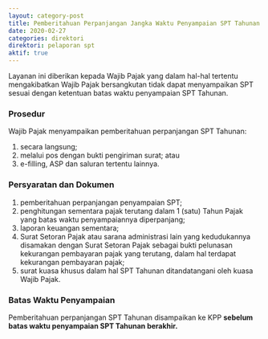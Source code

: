 ```yaml
---
layout: category-post
title: Pemberitahuan Perpanjangan Jangka Waktu Penyampaian SPT Tahunan
date: 2020-02-27
categories: direktori
direktori: pelaporan spt
aktif: true
---
```

Layanan ini diberikan kepada Wajib Pajak yang dalam hal-hal tertentu mengakibatkan Wajib Pajak bersangkutan tidak dapat menyampaikan SPT sesuai dengan ketentuan batas waktu penyampaian SPT Tahunan.

### Prosedur
Wajib Pajak menyampaikan pemberitahuan perpanjangan SPT Tahunan:
1. secara langsung;
2. melalui pos dengan bukti pengiriman surat; atau
3. e-filling, ASP dan saluran tertentu lainnya.

### Persyaratan dan Dokumen
1. pemberitahuan perpanjangan penyampaian SPT;
2. penghitungan sementara pajak terutang dalam 1 (satu) Tahun Pajak yang batas waktu penyampaiannya diperpanjang;
3. laporan keuangan sementara;
4. Surat Setoran Pajak atau sarana administrasi lain yang kedudukannya disamakan dengan Surat Setoran Pajak sebagai bukti pelunasan kekurangan pembayaran pajak yang terutang, dalam hal terdapat kekurangan pembayaran pajak;
5. surat kuasa khusus dalam hal SPT Tahunan ditandatangani oleh kuasa Wajib Pajak.

### Batas Waktu Penyampaian
Pemberitahuan perpanjangan SPT Tahunan disampaikan ke KPP **sebelum batas waktu penyampaian SPT Tahunan berakhir.**